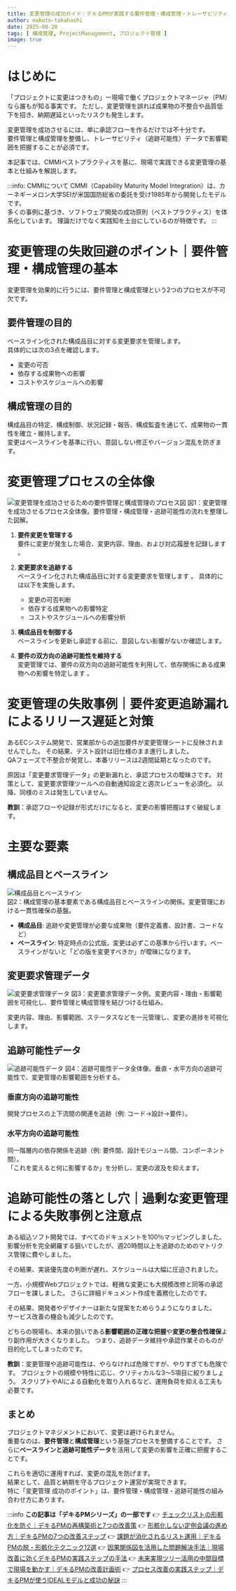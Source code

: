 ```yaml
---
title: 変更管理の成功ガイド｜デキるPMが実践する要件管理・構成管理・トレーサビリティ活用法
author: makoto-takahashi
date: 2025-08-20
tags: [ 構成管理, ProjectManagement, プロジェクト管理 ]
image: true
---
```


# はじめに

「プロジェクトに変更はつきもの」ー現場で働くプロジェクトマネージャ（PM）なら誰もが知る事実です。
ただし、変更管理を誤れば成果物の不整合や品質低下を招き、納期遅延といったリスクも発生します。

変更管理を成功させるには、単に承認フローを作るだけでは不十分です。  
要件管理と構成管理を整備し、トレーサビリティ（追跡可能性）データで影響範囲を把握することが必須です。

本記事では、CMMIベストプラクティスを基に、現場で実践できる変更管理の基本と仕組みを解説します。

:::info: CMMIについて
CMMI（Capability Maturity Model Integration）は、カーネギーメロン大学SEIが米国国防総省の委託を受け1985年から開発したモデルです。  
多くの事例に基づき、ソフトウェア開発の成功原則（ベストプラクティス）を体系化しています。
理論だけでなく実践知を土台にしているのが特徴です。
:::

# 変更管理の失敗回避のポイント｜要件管理・構成管理の基本
変更管理を効果的に行うには、要件管理と構成管理という2つのプロセスが不可欠です。

## 要件管理の目的
ベースライン化された構成品目に対する変更要求を管理します。  
具体的には次の3点を確認します。  
- 変更の可否
- 依存する成果物への影響
- コストやスケジュールへの影響

## 構成管理の目的
構成品目の特定、構成制御、状況記録・報告、構成監査を通じて、成果物の一貫性を確立・維持します。  
変更はベースラインを基準に行い、意図しない修正やバージョン混乱を防ぎます。

# 変更管理プロセスの全体像

![変更管理を成功させるための要件管理と構成管理のプロセス図](/img/pm/configuration_management_rm_cm_process.png)
図1：変更管理を成功させるプロセス全体像。要件管理・構成管理・追跡可能性の流れを整理した図解。

1. **要件変更を管理する**  
   要件に変更が発生した場合、変更内容、理由、および対応履歴を記録します 。

2. **変更要求を追跡する**  
   ベースライン化された構成品目に対する変更要求を管理します 。
   具体的には以下を実施します。  
    - 変更の可否判断  
    - 依存する成果物への影響特定  
    - コストやスケジュールへの影響分析

3. **構成品目を制御する**  
   ベースラインを更新し承認する前に、意図しない影響がないか確認します。

4. **要件の双方向の追跡可能性を維持する**  
   変更管理では、要件の双方向の追跡可能性を利用して、依存関係にある成果物への影響を特定します 。

# 変更管理の失敗事例｜要件変更追跡漏れによるリリース遅延と対策
あるECシステム開発で、営業部からの追加要件が変更管理シートに反映されませんでした。
その結果、テスト設計は旧仕様のまま進行しました。  
QAフェーズで不整合が発覚し、本番リリースは2週間延期となったのです。

原因は「変更要求管理データ」の更新漏れと、承認プロセスの曖昧さです。
対策として、変更要求管理ツールへの自動通知設定と週次レビューを必須化。
以降、同様のミスは発生していません。

**教訓**：承認フローや記録が形式だけになると、変更の影響把握はすぐ破綻します。

# 主要な要素

## 構成品目とベースライン
![構成品目とベースライン](/img/pm/configuration_management_systempng.png)  
図2：構成管理の基本要素である構成品目とベースラインの関係。変更管理における一貫性確保の基盤。

- **構成品目**: 追跡や変更管理が必要な成果物（要件定義書、設計書、コードなど）
- **ベースライン**: 特定時点の公式版。変更は必ずこの基準から行います。ベースラインがないと「どの版を変更すべきか」が曖昧になります。

## 変更要求管理データ
![変更要求管理データ](/img/pm/configuration_management_change_request_management_data.png) 
図3：変更要求管理データ例。変更内容・理由・影響範囲を可視化し、要件管理と構成管理を結びつける仕組み。

変更内容、理由、影響範囲、ステータスなどを一元管理し、変更の進捗を可視化します。

## 追跡可能性データ
![追跡可能性データ](/img/pm/configuration_management_traceability_data.png) 
図4：追跡可能性データ全体像。垂直・水平方向の追跡可能性で、変更管理の影響範囲を分析する。

### 垂直方向の追跡可能性
開発プロセスの上下流間の関連を追跡（例: コード→設計→要件）。

### 水平方向の追跡可能性
同一階層内の依存関係を追跡（例: 要件間、設計モジュール間、コンポーネント間）。  
「これを変えると何に影響するか」を分析し、変更の波及を抑えます。

# 追跡可能性の落とし穴｜過剰な変更管理による失敗事例と注意点
ある組込ソフト開発では、すべてのドキュメントを100％マッピングしました。
影響分析を完全網羅する狙いでしたが、週20時間以上を追跡のためのマトリクス管理に費やしました。

その結果、実装優先度の判断が遅れ、スケジュールは大幅に圧迫されました。

一方、小規模Webプロジェクトでは、軽微な変更にも大規模改修と同等の承認フローを課しました。
さらに詳細ドキュメント作成を義務化したのです。

その結果、開発者やデザイナーは新たな提案をためらうようになりました。  
サービス改善の機会も減少したのです。

どちらの現場も、本来の狙いである**影響範囲の正確な把握**や**変更の整合性確保**より副作用が大きくなりました。
つまり、追跡データ維持や承認作業そのものが目的化してしまったのです。

**教訓**：変更管理や追跡可能性は、やらなければ危険ですが、やりすぎても危険です。
プロジェクトの規模や特性に応じ、クリティカルな3〜5項目に絞りましょう。
スクリプトやAIによる自動化を取り入れるなど、運用負荷を抑える工夫も必要です。

## まとめ
プロジェクトマネジメントにおいて、変更は避けられません。  
重要なのは、**要件管理**と**構成管理**という基盤プロセスを整備することです。
さらに**ベースラインと追跡可能性データ**を活用して変更の影響を正確に把握することです。  

これらを適切に運用すれば、変更の混乱を防げます。  
結果として、品質と納期を守るプロジェクト運営が実現できます。  
特に「変更管理 成功のポイント」は、要件管理・構成管理・追跡可能性の組み合わせ方にあります。

:::info
**この記事は「デキるPMシリーズ」の一部です**
👉 [チェックリストの形骸化を防ぐ｜デキるPMの再構築術と7つの改善策](https://developer.mamezou-tech.com/blogs/2025/07/10/pm_checklist_rebuild_and_improve/)
👉 [形骸化しない定例会議の進め方｜デキるPMの7つの改善ステップ](https://developer.mamezou-tech.com/blogs/2025/07/18/pm_meeting_rebuild_and_improve/)
👉 [課題が消化されるリスト運用｜デキるPMの脱・形骸化テクニック12選](https://developer.mamezou-tech.com/blogs/2025/07/24/issue_list_rebuilding_and_practical_tips_for_pms/)
👉 [因果関係図を活用した問題解決手法｜現場改善に効くデキるPMの実践ステップの手法](https://developer.mamezou-tech.com/blogs/2025/08/05/problem_solving_with_cause_effect_diagram/)
👉 [未来実現ツリー活用の中間目標で現場を動かす｜デキるPMの改善計画術](https://developer.mamezou-tech.com/blogs/2025/08/14/improvement_plan_with_future_reality_tree/)
👉 [プロセス改善の実践ステップ｜デキるPMが使うIDEALモデルと成功の秘訣](https://developer.mamezou-tech.com/blogs/2025/08/08/pm_process_improvement_ideal_model_and_practical_steps/)
:::